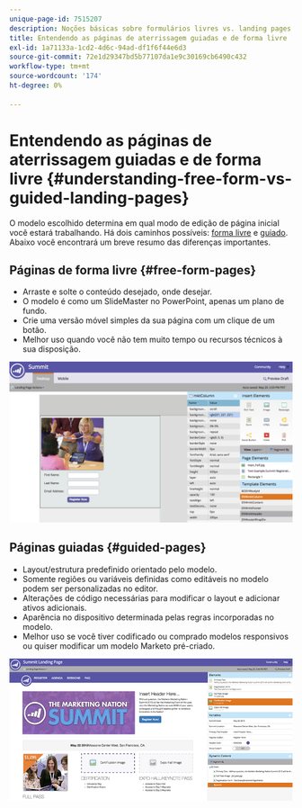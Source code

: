 ```yaml
---
unique-page-id: 7515207
description: Noções básicas sobre formulários livres vs. landing pages guiadas - Documentos do Marketo - Documentação do produto
title: Entendendo as páginas de aterrissagem guiadas e de forma livre
exl-id: 1a71133a-1cd2-4d6c-94ad-df1f6f44e6d3
source-git-commit: 72e1d29347bd5b77107da1e9c30169cb6490c432
workflow-type: tm+mt
source-wordcount: '174'
ht-degree: 0%

---
```


# Entendendo as páginas de aterrissagem guiadas e de forma livre {#understanding-free-form-vs-guided-landing-pages}

O modelo escolhido determina em qual modo de edição de página inicial você estará trabalhando. Há dois caminhos possíveis: [forma livre](/help/marketo/product-docs/demand-generation/landing-pages/free-form-landing-pages/create-a-free-form-landing-page.md) e [guiado](/help/marketo/product-docs/demand-generation/landing-pages/guided-landing-pages/create-a-guided-landing-page.md). Abaixo você encontrará um breve resumo das diferenças importantes.

## Páginas de forma livre {#free-form-pages}

* Arraste e solte o conteúdo desejado, onde desejar.
* O modelo é como um SlideMaster no PowerPoint, apenas um plano de fundo.
* Crie uma versão móvel simples da sua página com um clique de um botão.
* Melhor uso quando você não tem muito tempo ou recursos técnicos à sua disposição.

![](assets/image2015-5-20-17-3a50-3a53.png)

## Páginas guiadas {#guided-pages}

* Layout/estrutura predefinido orientado pelo modelo.
* Somente regiões ou variáveis definidas como editáveis no modelo podem ser personalizadas no editor.
* Alterações de código necessárias para modificar o layout e adicionar ativos adicionais.
* Aparência no dispositivo determinada pelas regras incorporadas no modelo.
* Melhor uso se você tiver codificado ou comprado modelos responsivos ou quiser modificar um modelo Marketo pré-criado.

![](assets/two-1.png)
